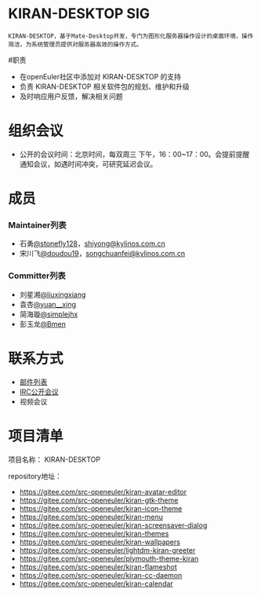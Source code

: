 # KIRAN-DESKTOP SIG

    KIRAN-DESKTOP，基于Mate-Desktop开发，专门为图形化服务器操作设计的桌面环境，操作简洁，为系统管理员提供对服务器高效的操作方式。

#职责
 
- 在openEuler社区中添加对 KIRAN-DESKTOP  的支持
- 负责 KIRAN-DESKTOP  相关软件包的规划、维护和升级
- 及时响应用户反馈，解决相关问题

# 组织会议

- 公开的会议时间：北京时间，每双周三 下午，16：00~17：00。会提前提醒通知会议，如遇时间冲突，可研究延迟会议。

# 成员

### Maintainer列表

- 石勇[@stonefly128](https://gitee.com/stonefly128)，shiyong@kylinos.com.cn
- 宋川飞[@doudou19](https://gitee.com/doudou19)，songchuanfei@kylinos.com.cn

### Committer列表

- 刘星湘[@liuxingxiang](https://gitee.com/liuxingxiang)
- 袁杏[@yuan__xing](https://gitee.com/yuan__xing/)
- 简海璇[@simplejhx](https://gitee.com/simplejhx)
- 彭玉龙[@Bmen](https://gitee.com/Bmen)

# 联系方式

- [邮件列表]()
- [IRC公开会议]()
- 视频会议


# 项目清单
项目名称： KIRAN-DESKTOP

repository地址：

- https://gitee.com/src-openeuler/kiran-avatar-editor
- https://gitee.com/src-openeuler/kiran-gtk-theme
- https://gitee.com/src-openeuler/kiran-icon-theme
- https://gitee.com/src-openeuler/kiran-menu
- https://gitee.com/src-openeuler/kiran-screensaver-dialog
- https://gitee.com/src-openeuler/kiran-themes
- https://gitee.com/src-openeuler/kiran-wallpapers
- https://gitee.com/src-openeuler/lightdm-kiran-greeter
- https://gitee.com/src-openeuler/plymouth-theme-kiran
- https://gitee.com/src-openeuler/kiran-flameshot
- https://gitee.com/src-openeuler/kiran-cc-daemon
- https://gitee.com/src-openeuler/kiran-calendar

